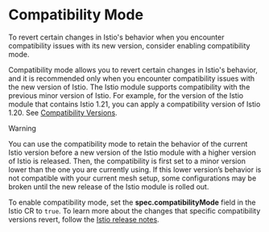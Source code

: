 # Compatibility Mode
To revert certain changes in Istio's behavior when you encounter compatibility issues with its new version, consider enabling compatibility mode.

Compatibility mode allows you to revert certain changes in Istio's behavior, and it is recommended only when you encounter compatibility issues with the new version of Istio. The Istio module supports compatibility with the previous minor version of Istio. For example, for the version of the Istio module that contains Istio 1.21, you can apply a compatibility version of Istio 1.20. See [Compatibility Versions](https://istio.io/latest/docs/setup/additional-setup/compatibility-versions/).

> [!WARNING]
> You can use the compatibility mode to retain the behavior of the current Istio version before a new version of the Istio module with a higher version of Istio is released. Then, the compatibility is first set to a minor version lower than the one you are currently using. If this lower version’s behavior is not compatible with your current mesh setup, some configurations may be broken until the new release of the Istio module is rolled out.

To enable compatibility mode, set the **spec.compatibilityMode** field in the Istio CR to `true`. To learn more about the changes that specific compatibility versions revert, follow the [Istio release notes](https://github.com/kyma-project/istio/releases).
